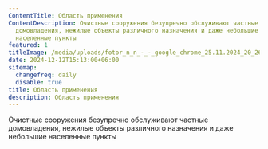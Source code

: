 ```yaml
---
ContentTitle: Область применения
ContentDescription: Очистные сооружения безупречно обслуживают частные
  домовладения, нежилые объекты различного назначения и даже небольшие
  населенные пункты
featured: 1
titleImage: /media/uploads/fotor_n_n_-_-_google_chrome_25.11.2024_20_26_59.png
date: 2024-12-12T15:13:00+06:00
sitemap:
  changefreq: daily
  disable: true
title: Область применения
description: Область применения
---
```

Очистные сооружения безупречно обслуживают частные домовладения, нежилые объекты различного назначения и даже небольшие населенные пункты
